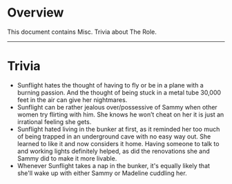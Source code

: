 # Overview
This document contains Misc. Trivia about The Role.
***
# Trivia
- Sunflight hates the thought of having to fly or be in a plane with a burning passion. And the thought of being stuck in a metal tube 30,000 feet in the air can give her nightmares.
- Sunflight can be rather jealous over/possessive of Sammy when other women try flirting with him. She knows he won’t cheat on her it is just an irrational feeling she gets.
- Sunflight  hated living in the bunker at first, as it reminded her too much of being trapped in an underground cave with no easy way out. She learned to like it and now considers it home. Having someone to talk to and working lights definitely helped, as did the renovations she and Sammy did to make it more livable.
- Whenever Sunflight takes a nap in the bunker, it's equally likely that she'll wake up with either Sammy or Madeline cuddling her.
